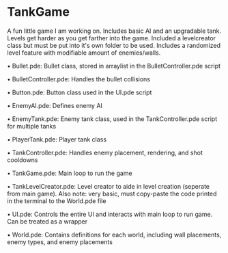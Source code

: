 # TankGame

A fun little game I am working on. Includes basic AI and an upgradable tank. Levels get harder as you get farther into the game. Included a levelcreator class but must be put into it's own folder to be used. Includes a randomized level feature with modifiable amount of enemies/walls.

• Bullet.pde:   Bullet class, stored in arraylist in the BulletController.pde script

• BulletController.pde:  Handles the bullet collisions

• Button.pde:   Button class used in the UI.pde script

• EnemyAI.pde:  Defines enemy AI 

• EnemyTank.pde:  Enemy tank class, used in the TankController.pde script for multiple tanks

• PlayerTank.pde:   Player tank class

• TankController.pde:   Handles enemy placement, rendering, and shot cooldowns

• TankGame.pde:   Main loop to run the game

• TankLevelCreator.pde:   Level creator to aide in level creation (seperate from main game). Also note: very basic, must copy-paste the code printed in the terminal to the World.pde file

• UI.pde:   Controls the entire UI and interacts with main loop to run game. Can be treated as a wrapper

• World.pde:  Contains definitions for each world, including wall placements, enemy types, and enemy placements
